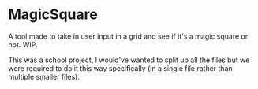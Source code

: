 # MagicSquare

A tool made to take in user input in a grid and see if it's a magic square or not. WIP. 

This was a school project, I would've wanted to split up all the files but we were required to do it this way specifically (in a single file rather than multiple smaller files).
